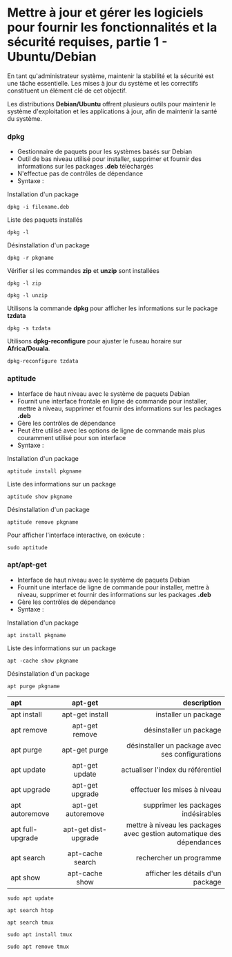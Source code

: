 # Mettre à jour et gérer les logiciels pour fournir les fonctionnalités et la sécurité requises, partie 1 - Ubuntu/Debian

En tant qu'administrateur système, maintenir la stabilité et la sécurité est une tâche essentielle. Les mises à jour du système et les correctifs constituent un élément clé de cet objectif.

Les distributions **Debian/Ubuntu** offrent plusieurs outils pour maintenir le système d'exploitation et les applications à jour, afin de maintenir la santé du système.

### dpkg

- Gestionnaire de paquets pour les systèmes basés sur Debian
- Outil de bas niveau utilisé pour installer, supprimer et fournir des informations sur les packages **.deb** téléchargés
- N'effectue pas de contrôles de dépendance
- Syntaxe :

Installation d'un package
```
dpkg -i filename.deb
```

Liste des paquets installés
```
dpkg -l
```

Désinstallation d'un package
```
dpkg -r pkgname
```

Vérifier si les commandes **zip** et **unzip** sont installées

```
dpkg -l zip
```

```
dpkg -l unzip
```

Utilisons la commande **dpkg** pour afficher les informations sur le package **tzdata**

```
dpkg -s tzdata
```

Utilisons **dpkg-reconfigure** pour ajuster le fuseau horaire sur **Africa/Douala**.

```
dpkg-reconfigure tzdata
```

### aptitude

- Interface de haut niveau avec le système de paquets Debian
- Fournit une interface frontale en ligne de commande pour installer, mettre à niveau, supprimer et fournir des informations sur les packages **.deb**
- Gère les contrôles de dépendance
- Peut être utilisé avec les options de ligne de commande mais plus couramment utilisé pour son interface
- Syntaxe :

Installation d'un package
```
aptitude install pkgname
```

Liste des informations sur un package
```
aptitude show pkgname
```

Désinstallation d'un package
```
aptitude remove pkgname
```

Pour afficher l'interface interactive, on exécute :

```
sudo aptitude
```

### apt/apt-get

- Interface de haut niveau avec le système de paquets Debian
- Fournit une interface de ligne de commande pour installer, mettre à niveau, supprimer et fournir des informations sur les packages **.deb**
- Gère les contrôles de dépendance
- Syntaxe :

Installation d'un package
```
apt install pkgname
```

Liste des informations sur un package
```
apt -cache show pkgname
```

Désinstallation d'un package
```
apt purge pkgname
```

|        apt       | apt-get                   | description                                                            |
| :---             | :----:                    | ---:                                                                   |
| apt install      | apt-get install           | installer un package                                                   |
| apt remove       | apt-get remove            | désinstaller un package                                                |
| apt purge        | apt-get purge             | désinstaller un package avec ses configurations                        |
| apt update       | apt-get update            | actualiser l'index du référentiel                                      |
| apt upgrade      | apt-get upgrade           | effectuer les mises à niveau                                           |
| apt autoremove   | apt-get autoremove        | supprimer les packages indésirables                                    |
| apt full-upgrade | apt-get dist-upgrade      | mettre à niveau les packages avec gestion automatique des dépendances  |
| apt search       | apt-cache search          | rechercher un programme                                                |
| apt show         | apt-cache show            | afficher les détails d'un package                                      |


```
sudo apt update
```

```
apt search htop
```

```
apt search tmux
```

```
sudo apt install tmux
```

```
sudo apt remove tmux
```